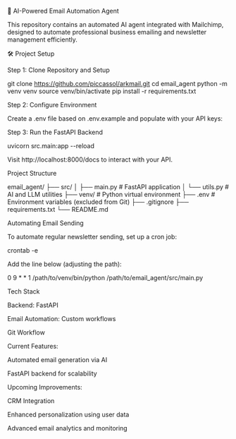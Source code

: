 🚢 AI-Powered Email Automation Agent

This repository contains an automated AI agent integrated with Mailchimp, designed to automate professional business emailing and newsletter management efficiently.

🛠️ Project Setup

Step 1: Clone Repository and Setup

git clone https://github.com/piccassol/arkmail.git
cd email_agent
python -m venv venv
source venv/bin/activate
pip install -r requirements.txt

Step 2: Configure Environment

Create a .env file based on .env.example and populate with your API keys:

Step 3: Run the FastAPI Backend

uvicorn src.main:app --reload

Visit http://localhost:8000/docs to interact with your API.

Project Structure

email_agent/
├── src/
│   ├── main.py       # FastAPI application
│   └── utils.py      # AI and LLM utilities
├── venv/             # Python virtual environment
├── .env              # Environment variables (excluded from Git)
├── .gitignore
├── requirements.txt
└── README.md

Automating Email Sending

To automate regular newsletter sending, set up a cron job:

crontab -e

Add the line below (adjusting the path):

0 9 * * 1 /path/to/venv/bin/python /path/to/email_agent/src/main.py

Tech Stack

Backend: FastAPI

Email Automation: Custom workflows

Git Workflow

 Current Features:

Automated email generation via AI


FastAPI backend for scalability

 Upcoming Improvements:

CRM Integration

Enhanced personalization using user data

Advanced email analytics and monitoring

